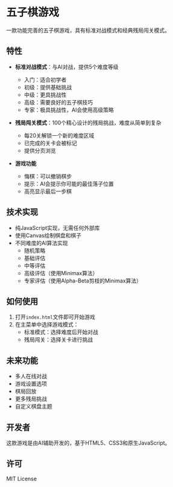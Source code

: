 # 五子棋游戏

一款功能完善的五子棋游戏，具有标准对战模式和经典残局闯关模式。

## 特性

- **标准对战模式**：与AI对战，提供5个难度等级
  - 入门：适合初学者
  - 初级：提供基础挑战
  - 中级：更具挑战性
  - 高级：需要良好的五子棋技巧
  - 专家：极具挑战性，AI会使用高级策略

- **残局闯关模式**：100个精心设计的残局挑战，难度从简单到复杂
  - 每20关解锁一个新的难度区域
  - 已完成的关卡会被标记
  - 提供分页浏览

- **游戏功能**
  - 悔棋：可以撤销棋步
  - 提示：AI会提示你可能的最佳落子位置
  - 高亮显示最后一步棋

## 技术实现

- 纯JavaScript实现，无需任何外部库
- 使用Canvas绘制棋盘和棋子
- 不同难度的AI算法实现
  - 随机策略
  - 基础评估
  - 中等评估
  - 高级评估（使用Minimax算法）
  - 专家评估（使用Alpha-Beta剪枝的Minimax算法）

## 如何使用

1. 打开`index.html`文件即可开始游戏
2. 在主菜单中选择游戏模式：
   - 标准模式：选择难度后开始对战
   - 残局闯关：选择关卡进行挑战

## 未来功能

- 多人在线对战
- 游戏设置选项
- 棋局回放
- 更多残局挑战
- 自定义棋盘主题

## 开发者

这款游戏是由AI辅助开发的，基于HTML5、CSS3和原生JavaScript。

## 许可

MIT License 